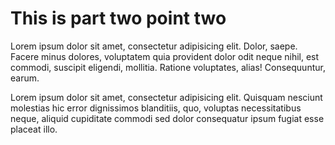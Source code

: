 # This is part two point two

Lorem ipsum dolor sit amet, consectetur adipisicing elit. Dolor, saepe. Facere minus dolores, voluptatem quia provident dolor odit neque nihil, est commodi, suscipit eligendi, mollitia. Ratione voluptates, alias! Consequuntur, earum.

Lorem ipsum dolor sit amet, consectetur adipisicing elit. Quisquam nesciunt molestias hic error dignissimos blanditiis, quo, voluptas necessitatibus neque, aliquid cupiditate commodi sed dolor consequatur ipsum fugiat esse placeat illo.
